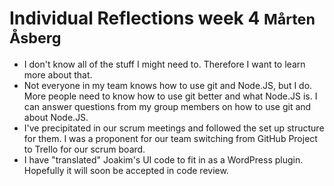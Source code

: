 # Individual Reflections week 4 <small>Mårten Åsberg</small>

* I don't know all of the stuff I might need to. Therefore I want to learn more
  about that.
* Not everyone in my team knows how to use git and Node.JS, but I do. More
  people need to know how to use git better and what Node.JS is. I can answer 
  questions from my group members on how to use git and about Node.JS.
* I've precipitated in our scrum meetings and followed the set up structure for
  them. I was a proponent for our team switching from GitHub Project to Trello
  for our scrum board.
* I have "translated" Joakim's UI code to fit in as a WordPress plugin.
  Hopefully it will soon be accepted in code review.